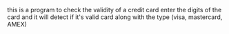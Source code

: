 this is a program to check the validity of a credit card
enter the digits of the card and it will detect if it's valid card along with the type (visa, mastercard, AMEX)
